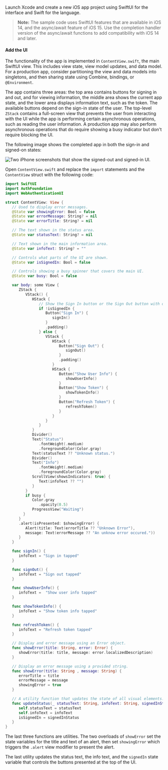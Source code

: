 Launch Xcode and create a new iOS app project using SwiftUI for the interface and Swift for the language.

> **Note:** The sample code uses SwiftUI features that are available in iOS 14, and the async/await feature of iOS 15. Use the completion handler version of the async/await functions to add compatibility with iOS 14 and later.

#### Add the UI

The functionality of the app is implemented in `ContentView.swift`, the main SwiftUI view. This includes view state, view model updates, and data model. For a production app, consider partitioning the view and data models into singletons, and then sharing state using Combine, bindings, or `@Environment`.

The app contains three areas: the top area contains buttons for signing in and out, and for viewing information, the middle area shows the current app state, and the lower area displays information text, such as the token. The available buttons depend on the sign-in state of the user. The top-level `ZStack` contains a full-screen view that prevents the user from interacting with the UI while the app is performing certain asynchronous operations, such as reading the user information. A production app may also perform asynchronous operations that do require showing a busy indicator but don't require blocking the UI.

The following image shows the completed app in both the sign-in and signed-on states:

<div class="three-quarter border">

![Two iPhone screenshots that show the signed-out and signed-in UI.](/img/sign-users-in/redirect-authentication/ios/app-ui-ios.png)

</div>

<!--
Source image(s): https://www.figma.com/file/i3huE0gEoISu2evquOq5yJ/app-ui-redirect-ios?node-id=0%3A1
There's only one board. The group for the image is: "Side-by-side screenshots"
-->

Open `ContentView.swift` and replace the `import` statements and the `ContentView` struct with the following code:

```swift
import SwiftUI
import AuthFoundation
import WebAuthenticationUI

struct ContentView: View {
   // Used to display error messages.
   @State var showingError: Bool = false
   @State var errorMessage: String? = nil
   @State var errorTitle: String? = nil

   // The text shown in the status area.
   @State var statusText: String? = nil

   // Text shown in the main information area.
   @State var infoText: String? = ""

   // Controls what parts of the UI are shown.
   @State var isSignedIn: Bool = false

   // Controls showing a busy spinner that covers the main UI.
   @State var busy: Bool = false

   var body: some View {
      ZStack {
         VStack() {
            HStack {
               // Show the Sign In button or the Sign Out button with other options.
               if !isSignedIn {
                  Button("Sign In") {
                     signIn()
                  }
                  .padding()
               } else {
                  VStack {
                     HStack {
                        Button("Sign Out") {
                           signOut()
                        }
                        .padding()
                     }
                     HStack {
                        Button("Show User Info") {
                           showUserInfo()
                        }
                        Button("Show Token") {
                           showTokenInfo()
                        }
                        Button("Refresh Token") {
                           refreshToken()
                        }
                     }
                  }
               }
            }
            Divider()
            Text("Status")
               .fontWeight(.medium)
               .foregroundColor(Color.gray)
            Text(statusText ?? "Unknown status.")
            Divider()
            Text("Info")
               .fontWeight(.medium)
               .foregroundColor(Color.gray)
            ScrollView(showsIndicators: true) {
               Text(infoText ?? "")
            }
         }
         if busy {
            Color.gray
               .opacity(0.5)
            ProgressView("Waiting")
        }
      }
      .alert(isPresented: $showingError) {
         Alert(title: Text(errorTitle ?? "Unknown Error"),
         message: Text(errorMessage ?? "An unknow error occured."))
      }
   }

   func signIn() {
      infoText = "Sign in tapped"
   }

   func signOut() {
      infoText = "Sign out tapped"
   }

   func showUserInfo() {
      infoText =  "Show user info tapped"
   }

   func showTokenInfo() {
      infoText = "Show token info tapped"
   }

   func refreshToken() {
      infoText = "Refresh token tapped"
   }

   // Display and error message using an Error object.
   func showError(title: String, error: Error) {
      showError(title: title, message: error.localizedDescription)
   }

   // Display an error message using a provided string.
   func showError(title: String , message: String) {
      errorTitle = title
      errorMessage = message
      showingError = true
   }

   // A utility function that updates the state of all visual elements.
   func updateStatus(_ statusText: String, infoText: String, signedInStatus: Bool) {
      self.statusText = statusText
      self.infoText = infoText
      isSignedIn = signedInStatus
   }
}
```

The last three functions are utilities. The two overloads of `showError` set the state variables for the title and text of an alert, then set `showingError` which triggers the `.alert` view modifier to present the alert.

The last utility updates the status text, the info text, and the `signedIn` state variable that controls the buttons presented at the top of the UI.
